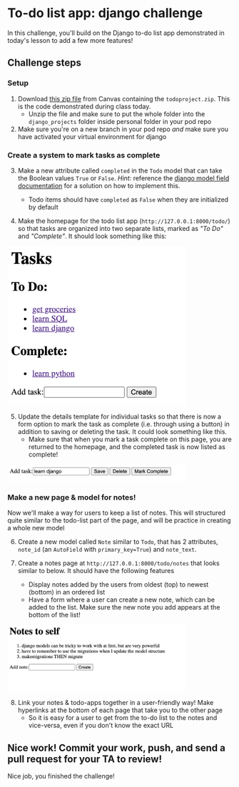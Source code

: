 # To-do list app: django challenge

In this challenge, you'll build on the Django to-do list app demonstrated in today's lesson to add a few more features! 

## Challenge steps


### Setup
1. Download [this zip file](https://courseworks2.columbia.edu/courses/141443/files/folder/django_templates) from Canvas containing the `todoproject.zip`. This is the code demonstrated during class today. 
    * Unzip the file and make sure to put the whole folder into the `django_projects` folder inside personal folder in your pod repo
2. Make sure you're on a new branch in your pod repo *and* make sure you have activated your virtual environment for django


### Create a system to mark tasks as complete
3. Make a new attribute called `completed` in the `Todo` model that can take the Boolean values `True` or `False`. *Hint:* reference the [django model field documentation](https://docs.djangoproject.com/en/3.2/ref/models/fields/) for a solution on how to implement this.
    * Todo items should have `completed` as `False` when they are initialized by default 

4. Make the homepage for the todo list app (`http://127.0.0.1:8000/todo/`) so that tasks are organized into two separate lists, marked as *"To Do"* and *"Complete"*. It should look something like this:

<img src="images/complete_todo_list.png" width =400>


5. Update the details template for individual tasks so that there is now a form option to mark the task as complete (i.e. through using a button) in addition to saving or deleting the task. It could look something like this. 
    * Make sure that when you mark a task complete on this page, you are returned to the homepage, and the completed task is now listed as complete!

<img src="images/complete_task.png" width =400>

### Make a new page & model for notes!

Now we'll make a way for users to keep a list of notes. This will structured quite similar to the todo-list part of the page, and will be practice in creating a whole new model 

6. Create a new model called `Note` similar to `Todo`, that has 2 attributes, `note_id` (an `AutoField` with `primary_key=True`) and `note_text`. 

7. Create a notes page at `http://127.0.0.1:8000/todo/notes` that looks similar to below. It should have the following features
    * Display notes added by the users from oldest (top) to newest (bottom) in an ordered list
    * Have a form where a user can create a new note, which can be added to the list. Make sure the new note you add  appears at the bottom of the list!

<img src="images/notes_page.png" width =400>

8. Link your notes & todo-apps together in a user-friendly way! Make hyperlinks at the bottom of each page that take you to the other page
    * So it is easy for a user to get from the to-do list to the notes and vice-versa, even if you don't know the exact URL

## Nice work! Commit your work, push, and send a pull request for your TA to review! 

Nice job, you finished the challenge!
